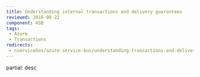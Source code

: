 ```yaml
---
title: Understanding internal transactions and delivery guarantees
reviewed: 2016-08-22
component: ASB
tags:
 - Azure
 - Transactions
redirects:
 - nservicebus/azure-service-bus/understanding-transactions-and-delivery-guarantees
---
```


partial: desc
